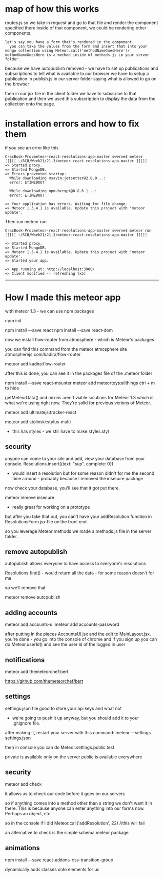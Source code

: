# map of how this works

routes.js
  so we take in request and go to that file and render the component specified there
    inside of that component, we could be rendering other components.

    let's say you have a form that's rendered in the component
      you can take the values from the form and insert that into your mongo collection using Meteor.call('methodNameGoesHere')/ methodNameGoesHere is a method inside of methods.js in your server folder.


because we have autopublish removed - we have to set up publications and subscriptions to tell what is available to our browser
  we have to setup a publication in publish.js in our server folder saying what is allowed to go on the browser

  then in our jsx file in the client folder we have to subscribe to that publication and then we used this subscription to display the data from the collection onto the page.





# installation errors and how to fix them

if you see an error like this
```
CracBook-Pro:meteor-react-resolutions-app-master swerve$ meteor
[[[[[ ~/RCB/Week21/21.3/meteor-react-resolutions-app-master ]]]]]              
=> Started proxy.                             
=> Started MongoDB.                           
=> Errors prevented startup:                                                    
  While downloading msavin:jetsetter@2.0.0...:
  error: ETIMEDOUT

  While downloading npm-bcrypt@0.8.6_1...:
  error: ETIMEDOUT

=> Your application has errors. Waiting for file change.
=> Meteor 1.3.4.1 is available. Update this project with 'meteor update'.
```

Then run meteor run
```
CracBook-Pro:meteor-react-resolutions-app-master swerve$ meteor run
[[[[[ ~/RCB/Week21/21.3/meteor-react-resolutions-app-master ]]]]]

=> Started proxy.                             
=> Started MongoDB.                           
=> Meteor 1.3.4.1 is available. Update this project with 'meteor update'.
=> Started your app.                                                            

=> App running at: http://localhost:3000/
=> Client modified -- refreshing (x5)
```

-----


# How I made this meteor app

with meteor 1.3 - we can use npm packages

npm init

npm install --save react
npm install --save react-dom

now we install flow-router from atmosphere - which is Meteor's packages

you can find this command from the meteor atmosphere site atmospherejs.com/kadira/flow-router

meteor add kadira:flow-router

after this is done, you can see it in the packages file of the .meteor folder

npm install --save react-mounter
meteor add meteortoys:allthings
ctrl + m to hide

getMeteorData() and mixins aren't viable solutions for Meteor 1.3 which is what we're using right now. They're solid for previous verions of Meteor.

meteor add ultimatejs:tracker-react

meteor add stolinski:stylus-multi
- this has styles - we still have to make styles.styl

## security
anyone can come to your site and add, view your database from your console.
Resolutions.insert({text: "sup", complete: 0})
- would insert a resolution but for some reason didn't for me the second time around - probably because I removed the insecure package

now check your database, you'll see that it got put there.

meteor remove insecure
- really great for working on a prototype

but after you take that out, you can't have your addResolution function in ResolutionsForm.jsx file on the front end.

so you leverage Meteor.methods
we made a methods.js file in the server folder.

## remove autopublish
autopublish allows everyone to have access to everyone's resolutions

Resolutions.find() - would return all the data - for some reason doesn't for me

so we'll remove that

meteor remove autopublish

## adding accounts

meteor add accounts-ui
meteor add accounts-password

after putting in the pieces AccountsUI.jsx and the edit to MainLayout.jsx, you're done - you go into the console of chrome and if you sign up you can do Meteor.userId() and see the user id of the logged in user

## notifications

meteor add themeteorchef:bert

https://github.com/themeteorchef/bert

## settings

settings.json file good to store your api keys and what not
- we're going to push it up anyway, but you should add it to your .gitignore file.

after making it, restart your server with this command: meteor --settings settings.json

then in console you can do Meteor.settings.public.test

private is available only on the server
public is available everywhere

## security
meteor add check

it allows us to check our code before it goes on our servers

so if anything comes into a method other than a string we don't want it in there. This is because anyone can enter anything into our forms now. Perhaps an object, etc.

so in the console if I did Meteor.call('addResolution', 22) //this will fail

an alternative to check is the simple schema meteor package

## animations

npm install --save react-addons-css-transition-group

dynamically adds classes onto elements for us

